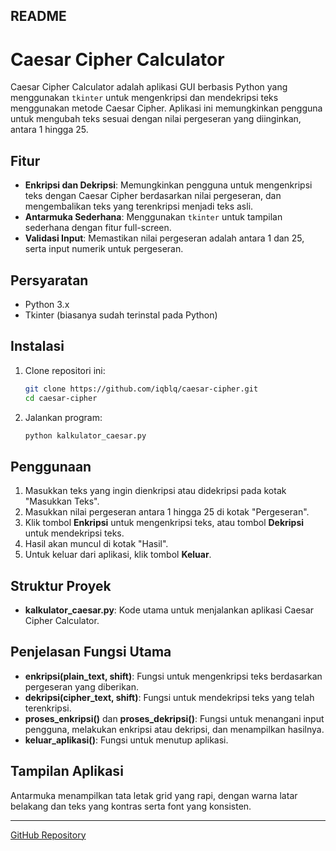 ## README

# Caesar Cipher Calculator

Caesar Cipher Calculator adalah aplikasi GUI berbasis Python yang menggunakan `tkinter` untuk mengenkripsi dan mendekripsi teks menggunakan metode Caesar Cipher. Aplikasi ini memungkinkan pengguna untuk mengubah teks sesuai dengan nilai pergeseran yang diinginkan, antara 1 hingga 25.

## Fitur

- **Enkripsi dan Dekripsi**: Memungkinkan pengguna untuk mengenkripsi teks dengan Caesar Cipher berdasarkan nilai pergeseran, dan mengembalikan teks yang terenkripsi menjadi teks asli.
- **Antarmuka Sederhana**: Menggunakan `tkinter` untuk tampilan sederhana dengan fitur full-screen.
- **Validasi Input**: Memastikan nilai pergeseran adalah antara 1 dan 25, serta input numerik untuk pergeseran.

## Persyaratan

- Python 3.x
- Tkinter (biasanya sudah terinstal pada Python)

## Instalasi

1. Clone repositori ini:
   ```bash
   git clone https://github.com/iqblq/caesar-cipher.git
   cd caesar-cipher
   ```
   
2. Jalankan program:
   ```bash
   python kalkulator_caesar.py
   ```

## Penggunaan

1. Masukkan teks yang ingin dienkripsi atau didekripsi pada kotak "Masukkan Teks".
2. Masukkan nilai pergeseran antara 1 hingga 25 di kotak "Pergeseran".
3. Klik tombol **Enkripsi** untuk mengenkripsi teks, atau tombol **Dekripsi** untuk mendekripsi teks.
4. Hasil akan muncul di kotak "Hasil".
5. Untuk keluar dari aplikasi, klik tombol **Keluar**.

## Struktur Proyek

- **kalkulator_caesar.py**: Kode utama untuk menjalankan aplikasi Caesar Cipher Calculator.

## Penjelasan Fungsi Utama

- **enkripsi(plain_text, shift)**: Fungsi untuk mengenkripsi teks berdasarkan pergeseran yang diberikan.
- **dekripsi(cipher_text, shift)**: Fungsi untuk mendekripsi teks yang telah terenkripsi.
- **proses_enkripsi()** dan **proses_dekripsi()**: Fungsi untuk menangani input pengguna, melakukan enkripsi atau dekripsi, dan menampilkan hasilnya.
- **keluar_aplikasi()**: Fungsi untuk menutup aplikasi.

## Tampilan Aplikasi

Antarmuka menampilkan tata letak grid yang rapi, dengan warna latar belakang dan teks yang kontras serta font yang konsisten.


---

[GitHub Repository](https://github.com/iqblq/caesar-cipher.git)

